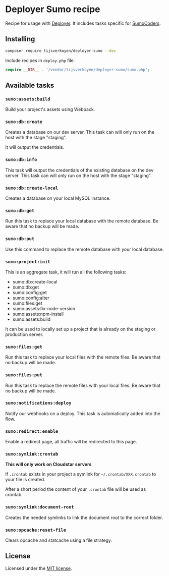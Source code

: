 # Deployer Sumo recipe

Recipe for usage with [Deployer](https://deployer.org/). It includes tasks
specific for [SumoCoders](https://sumocoders.be).

## Installing

~~~sh
composer require tijsverkoyen/deployer-sumo --dev
~~~

Include recipes in `deploy.php` file.

```php
require __DIR__ . '/vendor/tijsverkoyen/deployer-sumo/sumo.php';
```

## Available tasks

### `sumo:assets:build`

Build your project's assets using Webpack.

### `sumo:db:create`

Creates a database on our dev server. This task can will only run on the
host with the stage "staging".

It will output the credentials.

### `sumo:db:info`

This task will output the credentials of the existing database on the dev server.
This task can will only run on the host with the stage "staging".

### `sumo:db:create-local`

Creates a database on your local MySQL instance.

### `sumo:db:get`

Run this task to replace your local database with the remote database.
Be aware that no backup will be made.

### `sumo:db:put`

Use this command to replace the remote database with your local database.

### `sumo:project:init`

This is an aggregate task, it will run all the following tasks:

* sumo:db:create-local
* sumo:db:get
* sumo:config:get
* sumo:config:alter
* sumo:files:get
* sumo:assets:fix-node-version
* sumo:assets:npm-install
* sumo:assets:build

It can be used to locally set up a project that is already on the staging or production server.

### `sumo:files:get`

Run this task to replace your local files with the remote files.
Be aware that no backup will be made.

### `sumo:files:put`

Run this task to replace the remote files with your local files.
Be aware that no backup will be made.

### `sumo:notifications:deploy`

Notify our webhooks on a deploy. This task is automatically added into the flow.

### `sumo:redirect:enable`

Enable a redirect page, all traffic will be redirected to this page.

### `sumo:symlink:crontab`

**This will only work on Cloudstar servers**

If `.crontab` exists in your project a symlink for `~/.crontab/XXX.crontab` to your file is
created.

After a short period the content of your `.crontab` file will be used as crontab.

### `sumo:symlink:document-root`

Creates the needed symlinks to link the document root to the correct folder.

### `sumo:opcache:reset-file`

Clears opcache and statcache using a file strategy.

## License

Licensed under the [MIT license](https://github.com/tijsverkoyen/deployer-sumo/blob/master/LICENSE).
